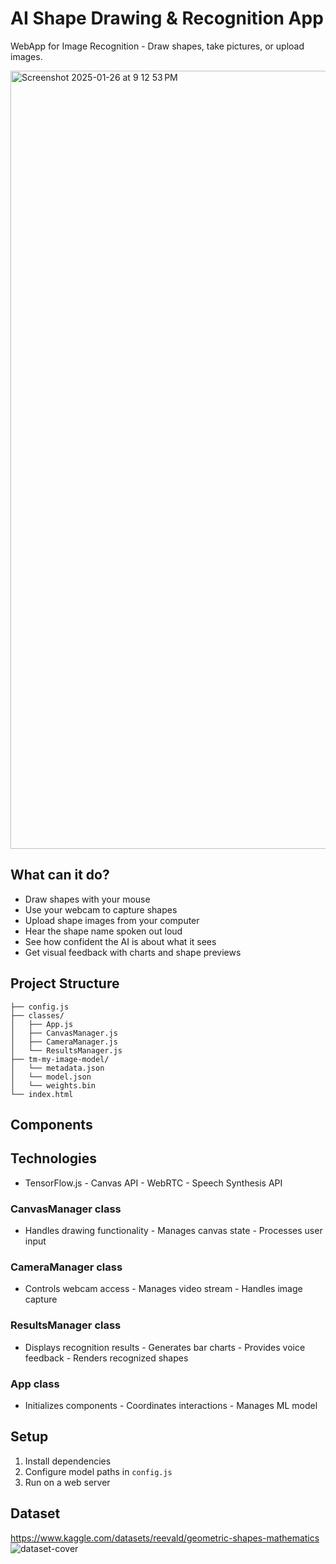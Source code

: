 # AI Shape Drawing & Recognition App

WebApp for Image Recognition - Draw shapes, take pictures, or upload images.

<img width="1245" alt="Screenshot 2025-01-26 at 9 12 53 PM" src="https://github.com/user-attachments/assets/d5fb22fe-c08b-4e36-8690-2fbf373bdc3a" />

## What can it do?

- Draw shapes with your mouse
- Use your webcam to capture shapes
- Upload shape images from your computer
- Hear the shape name spoken out loud
- See how confident the AI is about what it sees
- Get visual feedback with charts and shape previews

## Project Structure

```
├── config.js
├── classes/
│   ├── App.js         
│   ├── CanvasManager.js    
│   ├── CameraManager.js   
│   └── ResultsManager.js  
├── tm-my-image-model/
│   └── metadata.json
│   └── model.json
│   └── weights.bin
└── index.html
```
## Components

## Technologies
- TensorFlow.js - Canvas API - WebRTC - Speech Synthesis API

### CanvasManager class
- Handles drawing functionality - Manages canvas state - Processes user input

### CameraManager class
- Controls webcam access - Manages video stream - Handles image capture

### ResultsManager class
- Displays recognition results - Generates bar charts - Provides voice feedback - Renders recognized shapes

### App class
- Initializes components - Coordinates interactions - Manages ML model

## Setup

1. Install dependencies
2. Configure model paths in `config.js`
3. Run on a web server

## Dataset
https://www.kaggle.com/datasets/reevald/geometric-shapes-mathematics
![dataset-cover](https://github.com/user-attachments/assets/18741cd5-abda-4856-94f0-c11472791b4e)
